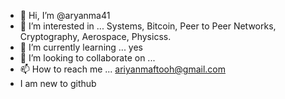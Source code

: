 - 👋 Hi, I’m @aryanma41
- 👀 I’m interested in ... Systems, Bitcoin, Peer to Peer Networks, Cryptography, Aerospace, Physicss. 
- 🌱 I’m currently learning ... yes
- 💞️ I’m looking to collaborate on ... 
- 📫 How to reach me ... ariyanmaftooh@gmail.com
- I am new to github
<!---
aryanma41/aryanma41 is a ✨ special ✨ repository because i
ts `README.md` (this file) appears on your GitHub profile.
You can click the Preview link to take a look at your changes.
--->

